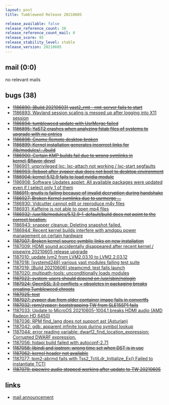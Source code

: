 ```yaml
---
layout: post
title: Tumbleweed Release 20210605

release_available: false
release_reference_count: 38
release_reference_count_mail: 0
release_score: 95
release_stability_level: stable
release_version: 20210605
---
```


## mail (0:0)

no relevant mails

## bugs (38)

<!--more-->

- ~~[1186890: \[Build 20210603\] yast2_rmt - rmt-server fails to start](https://bugzilla.opensuse.org/show_bug.cgi?id=1186890)~~
- [1186893: Wayland session scaling is messed up after logging into X11 session](https://bugzilla.opensuse.org/show_bug.cgi?id=1186893)
- ~~[1186894: tumbleweed update with UsrMerge failed](https://bugzilla.opensuse.org/show_bug.cgi?id=1186894)~~
- ~~[1186895: YaST2 crashes when analyzing fstab files of systems to upgrade with no entries](https://bugzilla.opensuse.org/show_bug.cgi?id=1186895)~~
- ~~[1186898: Gnome Remote desktop broken](https://bugzilla.opensuse.org/show_bug.cgi?id=1186898)~~
- ~~[1186899: Kernel installation generates incorrect links for /lib/modules/.../build](https://bugzilla.opensuse.org/show_bug.cgi?id=1186899)~~
- ~~[1186900: Certain KMP builds fail due to wrong symlinks in kernel-$flavor-devel](https://bugzilla.opensuse.org/show_bug.cgi?id=1186900)~~
- [1186901: unprivileged lxc: lxc-attach not working / lxc-start segfaults](https://bugzilla.opensuse.org/show_bug.cgi?id=1186901)
- ~~[1186903: Reboot after zypper dup does not boot to desktop environment](https://bugzilla.opensuse.org/show_bug.cgi?id=1186903)~~
- ~~[1186904: kernel 5.12.9 fails to load nvidia module](https://bugzilla.opensuse.org/show_bug.cgi?id=1186904)~~
- [1186908: Software Updates applet: All available packages were updated even if I select only 1 of them](https://bugzilla.opensuse.org/show_bug.cgi?id=1186908)
- ~~[1186911: gnutls is failing because of invalid decryption during handshake](https://bugzilla.opensuse.org/show_bug.cgi?id=1186911)~~
- ~~[1186927: Broken Kernel symlinks due to usrmerge ...](https://bugzilla.opensuse.org/show_bug.cgi?id=1186927)~~
- [1186930: Vidcutter cannot edit or reproduce m4v files](https://bugzilla.opensuse.org/show_bug.cgi?id=1186930)
- [1186931: Kaffeine is not able to open mp4 files](https://bugzilla.opensuse.org/show_bug.cgi?id=1186931)
- ~~[1186932: /usr/lib/modules/5.12.9-1-default/build does not point to the correct location.](https://bugzilla.opensuse.org/show_bug.cgi?id=1186932)~~
- [1186943: snapper cleanup: Deleting snapshot failed.](https://bugzilla.opensuse.org/show_bug.cgi?id=1186943)
- [1186944: Recent kernel builds interfere with amdgpu power management on certain hardware](https://bugzilla.opensuse.org/show_bug.cgi?id=1186944)
- ~~[1187007: Broken kernel source symblic links on new installation](https://bugzilla.opensuse.org/show_bug.cgi?id=1187007)~~
- [1187009: HDMI sound accidentally disappeared after recent kernel / pipewire 20210605 release upgrade](https://bugzilla.opensuse.org/show_bug.cgi?id=1187009)
- [1187010: update lvm2 from LVM2.03.10 to LVM2.2.03.12](https://bugzilla.opensuse.org/show_bug.cgi?id=1187010)
- [1187018: \[systemd248\] various yast modules failing test suite](https://bugzilla.opensuse.org/show_bug.cgi?id=1187018)
- [1187019: \[Build 20210606\] steamcmd: test fails launch](https://bugzilla.opensuse.org/show_bug.cgi?id=1187019)
- [1187020: multipath-tools: unconditionally loads modules](https://bugzilla.opensuse.org/show_bug.cgi?id=1187020)
- ~~[1187022: system-users should depend on /usr/sbin/nologin](https://bugzilla.opensuse.org/show_bug.cgi?id=1187022)~~
- ~~[1187024: OpenSSL 3.0 conflicts + obsoletes in packaging breaks creating Tumbleweed chroots](https://bugzilla.opensuse.org/show_bug.cgi?id=1187024)~~
- ~~[1187025: test](https://bugzilla.opensuse.org/show_bug.cgi?id=1187025)~~
- ~~[1187027: zypper dup from older container image fails in convertfs](https://bugzilla.opensuse.org/show_bug.cgi?id=1187027)~~
- ~~[1187032: rpm/zypper: bootstrapping TW from SLE15SP1 fails](https://bugzilla.opensuse.org/show_bug.cgi?id=1187032)~~
- [1187033: Update to MicroOS 20210605-1004.1 breaks HDMI audio (AMD Radeon HD 6450)](https://bugzilla.opensuse.org/show_bug.cgi?id=1187033)
- [1187036: RPM find_lang does not support ast (Asturian)](https://bugzilla.opensuse.org/show_bug.cgi?id=1187036)
- [1187042: gdb: apparent infinite loop during symbol lookup](https://bugzilla.opensuse.org/show_bug.cgi?id=1187042)
- [1187044: error reading variable: dwarf2_find_location_expression: Corrupted DWARF expression.](https://bugzilla.opensuse.org/show_bug.cgi?id=1187044)
- [1187056: hidapi build failed with autoconf-2.71](https://bugzilla.opensuse.org/show_bug.cgi?id=1187056)
- ~~[1187058: libindi and ioptron: wrong time set when DST is in use](https://bugzilla.opensuse.org/show_bug.cgi?id=1187058)~~
- ~~[1187062: kernel header not available](https://bugzilla.opensuse.org/show_bug.cgi?id=1187062)~~
- [1187077: tpm2-abrmd fails with Tss2_TctiLdr_Initialize_Ex() Failed to instantiate TCTI](https://bugzilla.opensuse.org/show_bug.cgi?id=1187077)
- ~~[1187079: pipewire audio stopped working after update to TW 20210605](https://bugzilla.opensuse.org/show_bug.cgi?id=1187079)~~



## links

- [mail announcement](https://github.com/boombatower/tumbleweed-review/issues/10)
